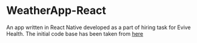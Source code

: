 # WeatherApp-React

An app written in React Native developed as a part of hiring task for Evive Health. The initial code base has been taken from [here](https://github.com/antonmills/netmag-reactnativeapp)
